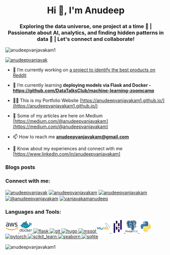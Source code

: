 <h1 align="center">Hi 👋, I'm Anudeep</h1>
<h3 align="center">Exploring the data universe, one project at a time 🚀 | Passionate about AI, analytics, and finding hidden patterns in data 🌌 | Let's connect and collaborate!</h3>

<p align="left"> <img src="https://komarev.com/ghpvc/?username=anudeepvanjavakam1&label=Profile%20views&color=0e75b6&style=flat" alt="anudeepvanjavakam1" /> </p>

<p align="left"> <a href="https://twitter.com/anudeepvanjavak" target="blank"><img src="https://img.shields.io/twitter/follow/anudeepvanjavak?logo=twitter&style=for-the-badge" alt="anudeepvanjavak" /></a> </p>

- 🔭 I’m currently working on [a project to identify the best products on Reddit](https://litornot.streamlit.app/)

- 🌱 I’m currently learning **deploying models via Flask and Docker - https://github.com/DataTalksClub/machine-learning-zoomcamp**

- 👨‍💻 This is my Portfolio Website [https://anudeepvanjavakam1.github.io/](https://anudeepvanjavakam1.github.io/)

- 📝 Some of my articles are here on Medium [https://medium.com/@anudeepvanjavakam](https://medium.com/@anudeepvanjavakam)

- 📫 How to reach me **anudeepvanjavakam@gmail.com**

- 📄 Know about my experiences and connect with me [https://www.linkedin.com/in/anudeepvanjavakam]

### Blogs posts
<!-- BLOG-POST-LIST:START -->
<!-- BLOG-POST-LIST:END -->

<h3 align="left">Connect with me:</h3>
<p align="left">
<a href="https://twitter.com/anudeepvanjavak" target="blank"><img align="center" src="https://raw.githubusercontent.com/rahuldkjain/github-profile-readme-generator/master/src/images/icons/Social/twitter.svg" alt="anudeepvanjavak" height="30" width="40" /></a>
<a href="https://linkedin.com/in/anudeepvanjavakam" target="blank"><img align="center" src="https://raw.githubusercontent.com/rahuldkjain/github-profile-readme-generator/master/src/images/icons/Social/linked-in-alt.svg" alt="anudeepvanjavakam" height="30" width="40" /></a>
<a href="https://kaggle.com/anudeepvanjavakam" target="blank"><img align="center" src="https://raw.githubusercontent.com/rahuldkjain/github-profile-readme-generator/master/src/images/icons/Social/kaggle.svg" alt="anudeepvanjavakam" height="30" width="40" /></a>
<a href="https://medium.com/@anudeepvanjavakam" target="blank"><img align="center" src="https://raw.githubusercontent.com/rahuldkjain/github-profile-readme-generator/master/src/images/icons/Social/medium.svg" alt="@anudeepvanjavakam" height="30" width="40" /></a>
<a href="https://www.leetcode.com/vanjavakamanudeep" target="blank"><img align="center" src="https://raw.githubusercontent.com/rahuldkjain/github-profile-readme-generator/master/src/images/icons/Social/leet-code.svg" alt="vanjavakamanudeep" height="30" width="40" /></a>
</p>

<h3 align="left">Languages and Tools:</h3>
<p align="left"> <a href="https://aws.amazon.com" target="_blank" rel="noreferrer"> <img src="https://raw.githubusercontent.com/devicons/devicon/master/icons/amazonwebservices/amazonwebservices-original-wordmark.svg" alt="aws" width="40" height="40"/> </a> <a href="https://www.docker.com/" target="_blank" rel="noreferrer"> <img src="https://raw.githubusercontent.com/devicons/devicon/master/icons/docker/docker-original-wordmark.svg" alt="docker" width="40" height="40"/> </a> <a href="https://flask.palletsprojects.com/" target="_blank" rel="noreferrer"> <img src="https://www.vectorlogo.zone/logos/pocoo_flask/pocoo_flask-icon.svg" alt="flask" width="40" height="40"/> </a> <a href="https://git-scm.com/" target="_blank" rel="noreferrer"> <img src="https://www.vectorlogo.zone/logos/git-scm/git-scm-icon.svg" alt="git" width="40" height="40"/> </a> <a href="https://gohugo.io/" target="_blank" rel="noreferrer"> <img src="https://api.iconify.design/logos-hugo.svg" alt="hugo" width="40" height="40"/> </a> <a href="https://www.microsoft.com/en-us/sql-server" target="_blank" rel="noreferrer"> <img src="https://www.svgrepo.com/show/303229/microsoft-sql-server-logo.svg" alt="mssql" width="40" height="40"/> </a> <a href="https://www.mysql.com/" target="_blank" rel="noreferrer"> <img src="https://raw.githubusercontent.com/devicons/devicon/master/icons/mysql/mysql-original-wordmark.svg" alt="mysql" width="40" height="40"/> </a> <a href="https://pandas.pydata.org/" target="_blank" rel="noreferrer"> <img src="https://raw.githubusercontent.com/devicons/devicon/2ae2a900d2f041da66e950e4d48052658d850630/icons/pandas/pandas-original.svg" alt="pandas" width="40" height="40"/> </a> <a href="https://www.postgresql.org" target="_blank" rel="noreferrer"> <img src="https://raw.githubusercontent.com/devicons/devicon/master/icons/postgresql/postgresql-original-wordmark.svg" alt="postgresql" width="40" height="40"/> </a> <a href="https://www.python.org" target="_blank" rel="noreferrer"> <img src="https://raw.githubusercontent.com/devicons/devicon/master/icons/python/python-original.svg" alt="python" width="40" height="40"/> </a> <a href="https://pytorch.org/" target="_blank" rel="noreferrer"> <img src="https://www.vectorlogo.zone/logos/pytorch/pytorch-icon.svg" alt="pytorch" width="40" height="40"/> </a> <a href="https://scikit-learn.org/" target="_blank" rel="noreferrer"> <img src="https://upload.wikimedia.org/wikipedia/commons/0/05/Scikit_learn_logo_small.svg" alt="scikit_learn" width="40" height="40"/> </a> <a href="https://seaborn.pydata.org/" target="_blank" rel="noreferrer"> <img src="https://seaborn.pydata.org/_images/logo-mark-lightbg.svg" alt="seaborn" width="40" height="40"/> </a> <a href="https://www.sqlite.org/" target="_blank" rel="noreferrer"> <img src="https://www.vectorlogo.zone/logos/sqlite/sqlite-icon.svg" alt="sqlite" width="40" height="40"/> </a> </p>

<p><img align="center" src="https://github-readme-stats.vercel.app/api/top-langs?username=anudeepvanjavakam1&show_icons=true&locale=en&layout=compact" alt="anudeepvanjavakam1" /></p>

